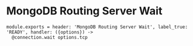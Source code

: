
# MongoDB Routing Server Wait

    module.exports = header: 'MongoDB Routing Server Wait', label_true: 'READY', handler: ({options}) ->
      @connection.wait options.tcp
